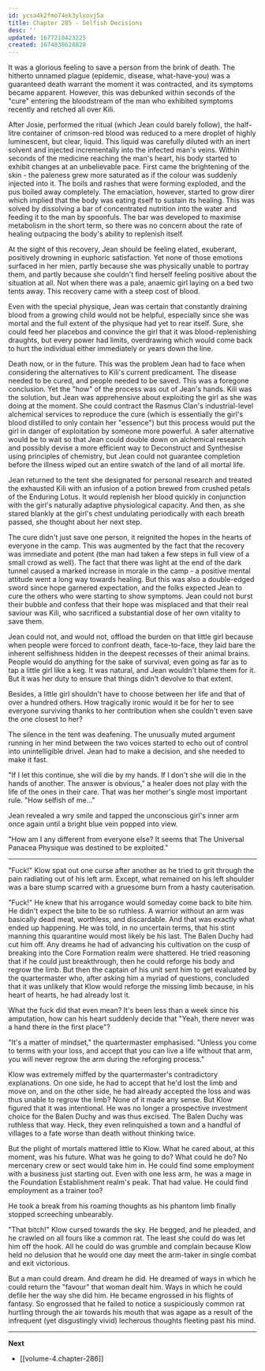 ```yaml
---
id: ycsa4k2fmo74ek3ylxovj5a
title: Chapter 285 - Selfish Decisions
desc: ''
updated: 1677210423225
created: 1674838628820
---
```


It was a glorious feeling to save a person from the brink of death. The hitherto unnamed plague (epidemic, disease, what-have-you) was a guaranteed death warrant the moment it was contracted, and its symptoms became apparent. However, this was debunked within seconds of the "cure" entering the bloodstream of the man who exhibited symptoms recently and retched all over Kili.

After Josie, performed the ritual (which Jean could barely follow), the half-litre container of crimson-red blood was reduced to a mere droplet of highly luminescent, but clear, liquid. This liquid was carefully diluted with an inert solvent and injected incrementally into the infected man's veins. Within seconds of the medicine reaching the man's heart, his body started to exhibit changes at an unbelievable pace. First came the brightening of the skin - the paleness grew more saturated as if the colour was suddenly injected into it. The boils and rashes that were forming exploded, and the pus boiled away completely. The emaciation, however, started to grow direr which implied that the body was eating itself to sustain its healing. This was solved by dissolving a bar of concentrated nutrition into the water and feeding it to the man by spoonfuls. The bar was developed to maximise metabolism in the short term, so there was no concern about the rate of healing outpacing the body's ability to replenish itself.

At the sight of this recovery, Jean should be feeling elated, exuberant, positively drowning in euphoric satisfaction. Yet none of those emotions surfaced in her mien, partly because she was physically unable to portray them, and partly because she couldn't find herself feeling positive about the situation at all. Not when there was a pale, anaemic girl laying on a bed two tents away. This recovery came with a steep cost of blood.

Even with the special physique, Jean was certain that constantly draining blood from a growing child would not be helpful, especially since she was mortal and the full extent of the physique had yet to rear itself. Sure, she could feed her placebos and convince the girl that it was blood-replenishing draughts, but every power had limits, overdrawing which would come back to hurt the individual either immediately or years down the line.

Death now, or in the future. This was the problem Jean had to face when considering the alternatives to Kili's current predicament. The disease needed to be cured, and people needed to be saved. This was a foregone conclusion. Yet the "how" of the process was out of Jean's hands. Kili was the solution, but Jean was apprehensive about exploiting the girl as she was doing at the moment. She could contract the Rasmus Clan's industrial-level alchemical services to reproduce the cure (which is essentially the girl's blood distilled to only contain her "essence") but this process would put the girl in danger of exploitation by someone more powerful. A safer alternative would be to wait so that Jean could double down on alchemical research and possibly devise a more efficient way to Deconstruct and Synthesise using principles of chemistry, but Jean could not guarantee completion before the illness wiped out an entire swatch of the land of all mortal life.

Jean returned to the tent she designated for personal research and treated the exhausted Kili with an infusion of a potion brewed from crushed petals of the Enduring Lotus. It would replenish her blood quickly in conjunction with the girl's naturally adaptive physiological capacity. And then, as she stared blankly at the girl's chest undulating periodically with each breath passed, she thought about her next step.

The cure didn't just save one person, it reignited the hopes in the hearts of everyone in the camp. This was augmented by the fact that the recovery was immediate and potent (the man had taken a few steps in full view of a small crowd as well). The fact that there was light at the end of the dark tunnel caused a marked increase in morale in the camp - a positive mental attitude went a long way towards healing. But this was also a double-edged sword since hope garnered expectation, and the folks expected Jean to cure the others who were starting to show symptoms. Jean could not burst their bubble and confess that their hope was misplaced and that their real saviour was Kili, who sacrificed a substantial dose of her own vitality to save them.

Jean could not, and would not, offload the burden on that little girl because when people were forced to confront death, face-to-face, they laid bare the inherent selfishness hidden in the deepest recesses of their animal brains. People would do anything for the sake of survival, even going as far as to tap a little girl like a keg. It was natural, and Jean wouldn't blame them for it. But it was her duty to ensure that things didn't devolve to that extent.

Besides, a little girl shouldn't have to choose between her life and that of over a hundred others. How tragically ironic would it be for her to see everyone surviving thanks to her contribution when she couldn't even save the one closest to her?

The silence in the tent was deafening. The unusually muted argument running in her mind between the two voices started to echo out of control into unintelligible drivel. Jean had to make a decision, and she needed to make it fast.

"If I let this continue, she will die by my hands. If I don't she will die in the hands of another. The answer is obvious," a healer does not play with the life of the ones in their care. That was her mother's single most important rule. "How selfish of me..."

Jean revealed a wry smile and tapped the unconscious girl's inner arm once again until a bright blue vein popped into view.

"How am I any different from everyone else? It seems that The Universal Panacea Physique was destined to be exploited."

____

"Fuck!" Klow spat out one curse after another as he tried to grit through the pain radiating out of his left arm. Except, what remained on his left shoulder was a bare stump scarred with a gruesome burn from a hasty cauterisation.

"Fuck!" He knew that his arrogance would someday come back to bite him. He didn't expect the bite to be so ruthless. A warrior without an arm was basically dead meat, worthless, and discardable. And that was exactly what ended up happening. He was told, in no uncertain terms, that his stint manning this quarantine would most likely be his last. The Balen Duchy had cut him off. Any dreams he had of advancing his cultivation on the cusp of breaking into the Core Formation realm were shattered. He tried reasoning that if he could just breakthrough, then he could reforge his body and regrow the limb. But then the captain of his unit sent him to get evaluated by the quartermaster who, after asking him a myriad of questions, concluded that it was unlikely that Klow would reforge the missing limb because, in his heart of hearts, he had already lost it.

What the fuck did that even mean? It's been less than a week since his amputation, how can his heart suddenly decide that "Yeah, there never was a hand there in the first place"?

"It's a matter of mindset," the quartermaster emphasised. "Unless you come to terms with your loss, and accept that you can live a life without that arm, you will never regrow the arm during the reforging process."

Klow was extremely miffed by the quartermaster's contradictory explanations. On one side, he had to accept that he'd lost the limb and move on, and on the other side, he had already accepted the loss and was thus unable to regrow the limb? None of it made any sense. But Klow figured that it was intentional. He was no longer a prospective investment choice for the Balen Duchy and was thus excised. The Balen Duchy was ruthless that way. Heck, they even relinquished a town and a handful of villages to a fate worse than death without thinking twice.

But the plight of mortals mattered little to Klow. What he cared about, at this moment, was his future. What was he going to do? What could he do? No mercenary crew or sect would take him in. He could find some employment with a business just starting out. Even with one less arm, he was a mage in the Foundation Establishment realm's peak. That had value. He could find employment as a trainer too?

He took a break from his roaming thoughts as his phantom limb finally stopped screeching unbearably.

"That bitch!" Klow cursed towards the sky. He begged, and he pleaded, and he crawled on all fours like a common rat. The least she could do was let him off the hook. All he could do was grumble and complain because Klow held no delusion that he would one day meet the arm-taker in single combat and exit victorious.

But a man could dream. And dream he did. He dreamed of ways in which he could return the "favour" that woman dealt him. Ways in which he could defile her the way she did him. He became engrossed in his flights of fantasy. So engrossed that he failed to notice a suspiciously common rat hurtling through the air towards his mouth that was agape as a result of the infrequent (yet disgustingly vivid) lecherous thoughts fleeting past his mind.

____

**Next**
* [[volume-4.chapter-286]]
